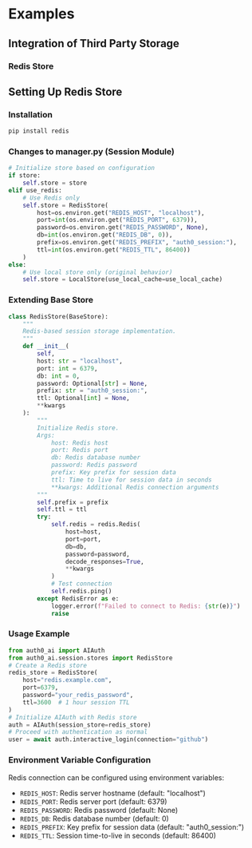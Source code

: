 # Examples
## Integration of Third Party Storage
### Redis Store
## Setting Up Redis Store
### Installation
```bash
pip install redis
```

### Changes to manager.py (Session Module)
```python
# Initialize store based on configuration
if store:
    self.store = store
elif use_redis:
    # Use Redis only
    self.store = RedisStore(
        host=os.environ.get("REDIS_HOST", "localhost"),
        port=int(os.environ.get("REDIS_PORT", 6379)),
        password=os.environ.get("REDIS_PASSWORD", None),
        db=int(os.environ.get("REDIS_DB", 0)),
        prefix=os.environ.get("REDIS_PREFIX", "auth0_session:"),
        ttl=int(os.environ.get("REDIS_TTL", 86400))
    )
else:
    # Use local store only (original behavior)
    self.store = LocalStore(use_local_cache=use_local_cache)
```

### Extending Base Store
```python
class RedisStore(BaseStore):
    """
    Redis-based session storage implementation.
    """
    def __init__(
        self,
        host: str = "localhost",
        port: int = 6379,
        db: int = 0,
        password: Optional[str] = None,
        prefix: str = "auth0_session:",
        ttl: Optional[int] = None,
        **kwargs
    ):
        """
        Initialize Redis store.
        Args:
            host: Redis host
            port: Redis port
            db: Redis database number
            password: Redis password
            prefix: Key prefix for session data
            ttl: Time to live for session data in seconds
            **kwargs: Additional Redis connection arguments
        """
        self.prefix = prefix
        self.ttl = ttl
        try:
            self.redis = redis.Redis(
                host=host,
                port=port,
                db=db,
                password=password,
                decode_responses=True,
                **kwargs
            )
            # Test connection
            self.redis.ping()
        except RedisError as e:
            logger.error(f"Failed to connect to Redis: {str(e)}")
            raise
```
### Usage Example
```python
from auth0_ai import AIAuth
from auth0_ai.session.stores import RedisStore
# Create a Redis store
redis_store = RedisStore(
    host="redis.example.com",
    port=6379,
    password="your_redis_password",
    ttl=3600  # 1 hour session TTL
)
# Initialize AIAuth with Redis store
auth = AIAuth(session_store=redis_store)
# Proceed with authentication as normal
user = await auth.interactive_login(connection="github")
```
### Environment Variable Configuration
Redis connection can be configured using environment variables:
- `REDIS_HOST`: Redis server hostname (default: "localhost")
- `REDIS_PORT`: Redis server port (default: 6379)
- `REDIS_PASSWORD`: Redis password (default: None)
- `REDIS_DB`: Redis database number (default: 0)
- `REDIS_PREFIX`: Key prefix for session data (default: "auth0_session:")
- `REDIS_TTL`: Session time-to-live in seconds (default: 86400)
